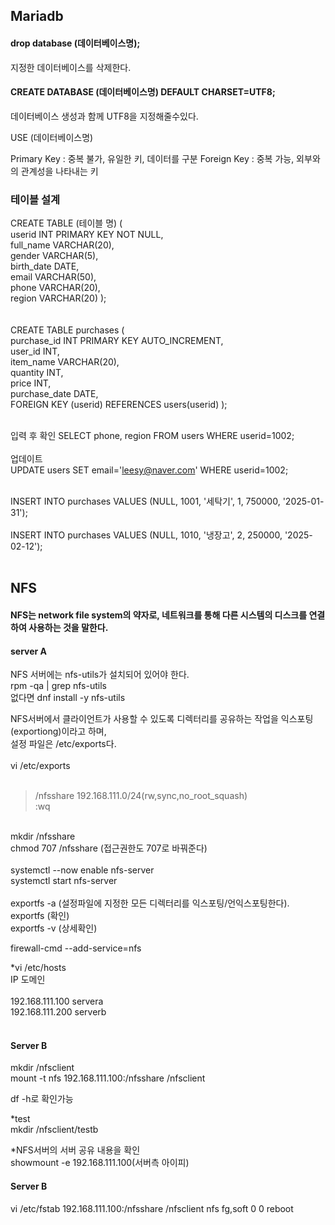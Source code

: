 ## Mariadb

#### drop database (데이터베이스명);

지정한 데이터베이스를 삭제한다.

#### CREATE DATABASE (데이터베이스명) DEFAULT CHARSET=UTF8;

데이터베이스 생성과 함께 UTF8을 지정해줄수있다.

USE (데이터베이스명)

Primary Key : 중복 불가, 유일한 키, 데이터를 구분
Foreign Key : 중복 가능, 외부와의 관계성을 나타내는 키

### 테이블 설계

CREATE TABLE (테이블 명) ( <br/>
userid INT PRIMARY KEY NOT NULL,<br/>
full_name VARCHAR(20),<br/>
gender VARCHAR(5),<br/>
birth_date DATE,<br/>
email VARCHAR(50),<br/>
phone VARCHAR(20),<br/>
region VARCHAR(20) );<br/>
<br/><br/>
CREATE TABLE purchases (<br/>
purchase_id INT PRIMARY KEY AUTO_INCREMENT,<br/>
user_id INT,<br/>
item_name VARCHAR(20),<br/>
quantity INT,<br/>
price INT,<br/>
purchase_date DATE,<br/>
FOREIGN KEY (userid) REFERENCES users(userid) );<br/><br/>




입력 후 확인
SELECT phone, region FROM users WHERE userid=1002;<br/>
<br/>
업데이트 <br/>
UPDATE users SET email='leesy@naver.com' WHERE userid=1002;<br/>
<br/>

INSERT INTO purchases VALUES (NULL, 1001, '세탁기', 1, 750000, '2025-01-31');<br/>
<br/>
INSERT INTO purchases VALUES (NULL, 1010, '냉장고', 2, 250000, '2025-02-12');<br/>
<br/>


## NFS

#### NFS는 network file system의 약자로, 네트워크를 통해 다른 시스템의 디스크를 연결하여 사용하는 것을 말한다.


#### server A

NFS 서버에는 nfs-utils가 설치되어 있어야 한다.<br/>
rpm -qa | grep nfs-utils<br/>
없다면 dnf install -y nfs-utils<br/>


NFS서버에서 클라이언트가 사용할 수 있도록 디렉터리를 공유하는 작업을 익스포팅(exportiong)이라고 하며,<br/>
설정 파일은 /etc/exports다.<br/>
<br/>
vi /etc/exports<br/>
<br/>
>/nfsshare 192.168.111.0/24(rw,sync,no_root_squash)<br/>
:wq<br/>
<br/>
mkdir /nfsshare<br/>
chmod 707 /nfsshare (접근권한도 707로 바꿔준다)<br/>
<br/>
systemctl --now enable nfs-server<br/>
systemctl start nfs-server<br/>
<br/>
exportfs -a (설정파일에 지정한 모든 디렉터리를 익스포팅/언익스포팅한다).<br/>
exportfs (확인)<br/>
exportfs -v (상세확인)<br/>

firewall-cmd --add-service=nfs<br/>

*vi /etc/hosts<br/>
IP 도메인<br/>
<br/>
192.168.111.100 servera<br/>
192.168.111.200 serverb<br/>
<br/>







#### Server B

mkdir /nfsclient<br/>
mount -t nfs 192.168.111.100:/nfsshare /nfsclient<br/>

df -h로 확인가능

*test <br/>
mkdir /nfsclient/testb<br/>

*NFS서버의 서버 공유 내용을 확인<br/>
showmount -e 192.168.111.100(서버측 아이피)<br/>

#### Server B

vi /etc/fstab
192.168.111.100:/nfsshare /nfsclient nfs fg,soft 0 0
reboot




































